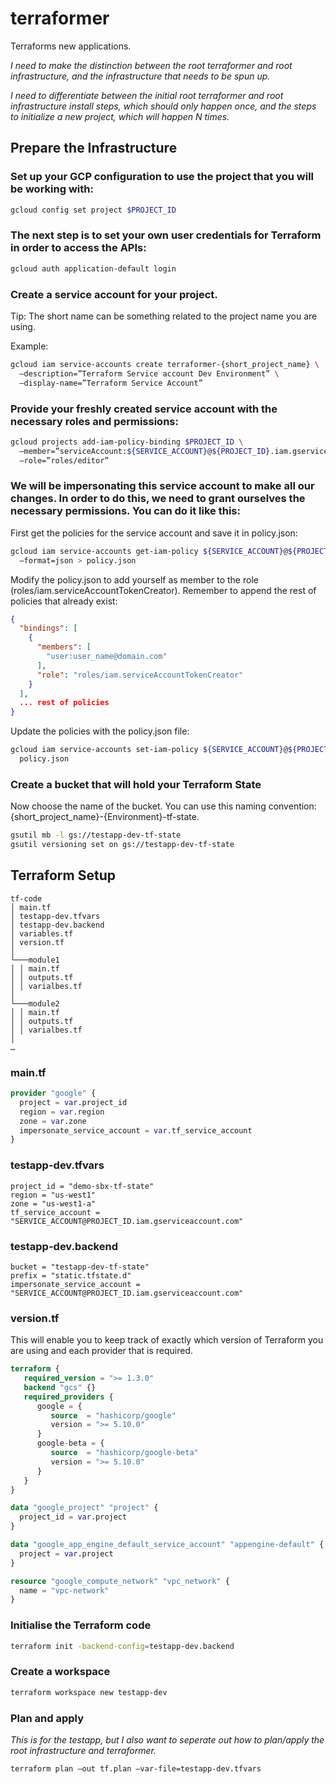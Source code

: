 # terraformer
Terraforms new applications.

*I need to make the distinction between the root terraformer and root infrastructure, and the infrastructure that needs to be spun up.*

*I need to differentiate between the initial root terraformer and root infrastructure install steps, which should only happen once, and the steps to initialize a new project, which will happen N times.*

## Prepare the Infrastructure

### Set up your GCP configuration to use the project that you will be working with:
```bash
gcloud config set project $PROJECT_ID
```

### The next step is to set your own user credentials for Terraform in order to access the APIs:
```bash
gcloud auth application-default login
```

### Create a service account for your project.
   
Tip: The short name can be something related to the project name you are using.

Example:
```bash
gcloud iam service-accounts create terraformer-{short_project_name} \
  –description=”Terraform Service account Dev Environment” \
  –display-name=”Terraform Service Account”
```

### Provide your freshly created service account with the necessary roles and permissions:
```bash
gcloud projects add-iam-policy-binding $PROJECT_ID \
  –member=”serviceAccount:${SERVICE_ACCOUNT}@${PROJECT_ID}.iam.gserviceaccount.com” \
  –role=”roles/editor”
```

### We will be impersonating this service account to make all our changes. In order to do this, we need to grant ourselves the necessary permissions. You can do it like this:

First get the policies for the service account and save it in policy.json:
```bash
gcloud iam service-accounts get-iam-policy ${SERVICE_ACCOUNT}@${PROJECT_ID}.iam.gserviceaccount.com \
  –format=json > policy.json
```
Modify the policy.json to add yourself as member to the role (roles/iam.serviceAccountTokenCreator). Remember to append the rest of policies that already exist:
```json
{
  "bindings": [
    {
      "members": [
        "user:user_name@domain.com"
      ],
      "role": "roles/iam.serviceAccountTokenCreator"
    }
  ],
  ... rest of policies
}
```
Update the policies with the policy.json file:
```bash
gcloud iam service-accounts set-iam-policy ${SERVICE_ACCOUNT}@${PROJECT_ID}.gserviceaccount.com \
  policy.json
```

### Create a bucket that will hold your Terraform State

Now choose the name of the bucket. You can use this naming convention: {short_project_name}-{Environment}-tf-state.

```bash
gsutil mb -l gs://testapp-dev-tf-state
gsutil versioning set on gs://testapp-dev-tf-state
```

## Terraform Setup

```
tf-code
│ main.tf
│ testapp-dev.tfvars
│ testapp-dev.backend
│ variables.tf
│ version.tf
│
└───module1
│ │ main.tf
│ │ outputs.tf
│ │ varialbes.tf
│
└───module2
│ │ main.tf
│ │ outputs.tf
│ │ varialbes.tf
│
…
```

### main.tf
```tf
provider "google" {
  project = var.project_id
  region = var.region
  zone = var.zone
  impersonate_service_account = var.tf_service_account
}
```

### testapp-dev.tfvars
```
project_id = "demo-sbx-tf-state"
region = "us-west1"
zone = "us-west1-a"
tf_service_account = "SERVICE_ACCOUNT@PROJECT_ID.iam.gserviceaccount.com"
```

### testapp-dev.backend
```
bucket = "testapp-dev-tf-state"
prefix = "static.tfstate.d"
impersonate_service_account = "SERVICE_ACCOUNT@PROJECT_ID.iam.gserviceaccount.com"
```

### version.tf

This will enable you to keep track of exactly which version of Terraform you are using and each provider that is required.
```tf
terraform {
   required_version = ">= 1.3.0"
   backend "gcs" {}
   required_providers {
      google = {
         source  = "hashicorp/google"
         version = ">= 5.10.0"
      }
      google-beta = {
         source  = "hashicorp/google-beta"
         version = ">= 5.10.0"
      }
   }
}

data "google_project" "project" {
  project_id = var.project
}

data "google_app_engine_default_service_account" "appengine-default" {
  project = var.project
}

resource "google_compute_network" "vpc_network" {
  name = "vpc-network"
}
```

### Initialise the Terraform code
```bash
terraform init -backend-config=testapp-dev.backend
```

### Create a workspace
```bash
terraform workspace new testapp-dev
```

### Plan and apply

*This is for the testapp, but I also want to seperate out how to plan/apply the root infrastructure and terraformer.*

```bash
terraform plan –out tf.plan –var-file=testapp-dev.tfvars
```
